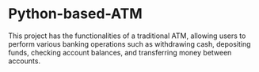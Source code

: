 # Python-based-ATM
This project has the functionalities of a traditional ATM, allowing users to perform various banking operations such as withdrawing cash, depositing funds, checking account balances, and transferring money between accounts.
